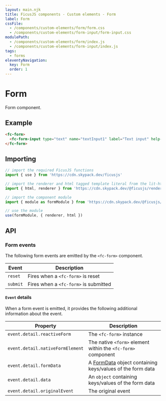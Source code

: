 ```yaml
---
layout: main.njk
title: FicusJS components - Custom elements - Form
label: Form
cssFile:
  - /components/custom-elements/form/form.css
  - /components/custom-elements/form-input/form-input.css
modulePath:
  - /components/custom-elements/form/index.js
  - /components/custom-elements/form-input/index.js
tags:
  - forms
eleventyNavigation:
  key: Form
  order: 1
---
```

# Form

Form component.

## Example

<div class="fd-component-container">
  <fc-form>
    <fc-form-input type="text" name="textInput1" label="Text input" help-text="Text input help text"></fc-form-input>
  </fc-form>
</div>

```html
<fc-form>
  <fc-form-input type="text" name="textInput1" label="Text input" help-text="Text input help text"></fc-form-input>
</fc-form>
```

## Importing

```js
// import the required FicusJS functions
import { use } from 'https://cdn.skypack.dev/ficusjs'

// import the renderer and html tagged template literal from the lit-html library
import { html, renderer } from 'https://cdn.skypack.dev/@ficusjs/renderers/lit-html'

// import the component module
import { module as formModule } from 'https://cdn.skypack.dev/@ficusjs/components/custom-elements/form'

// use the module
use(formModule, { renderer, html })
```

## API

### Form events

The following form events are emitted by the `<fc-form>` component.

| Event | Description |
| --- | --- |
| `reset` | Fires when a `<fc-form>` is reset |
| `submit` | Fires when a `<fc-form>` is submitted |

#### `Event` details

When a form event is emitted, it provides the following additional information about the event.

| Property | Description |
| --- | --- |
| `event.detail.reactiveForm` | The `<fc-form>` instance |
| `event.detail.nativeFormElement` | The native `<form>` element within the `<fc-form>` component |
| `event.detail.formData` | A [FormData](https://developer.mozilla.org/en-US/docs/Web/API/FormData) object containing keys/values of the form data |
| `event.detail.data` | An `object` containing keys/values of the form data |
| `event.detail.originalEvent` | The original event |

